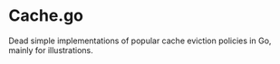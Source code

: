 # Cache.go

Dead simple implementations of popular cache eviction policies in Go, mainly for illustrations.
